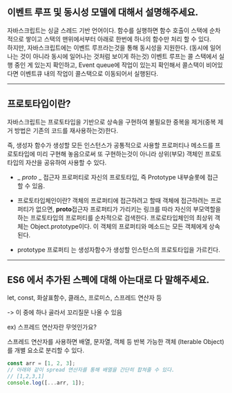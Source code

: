 ## 이벤트 루프 및 동시성 모델에 대해서 설명해주세요.

자바스크립트는 싱글 스레드 기반 언어이다. 함수를 실행하면 함수 호출이 스택에 순차적으로 쌓이고 스택의 맨위에서부터 아래로 한번에 하나의 함수만 처리 할 수 있다.  
하지만, 자바스크립트에는 이벤트 루프라는것을 통해 동시성을 지원한다. (동시에 일어나는 것이 아니라 동시에 일어나는 것처럼 보이게 하는것)
이벤트 루프는 콜 스택에서 실행 중인 게 있는지 확인하고, Event queue에 작업이 있는지 확인해서 콜스택이 비어있다면 이벤트큐 내의 작업이 콜스택으로 이동되어서 실행된다.

---

## 프로토타입이란?

자바스크립트는 프로토타입을 기반으로 상속을 구현하여 불필요한 중복을 제거(중복 제거 방법은 기존의 코드를 재사용하는것)한다.

즉, 생성자 함수가 생성할 모든 인스턴스가 공통적으로 사용할 프로퍼티나 메소드를 프로토타입에 미리 구현해 놓음으로써 또 구현하는것이 아니라 상위(부모) 객체인 프로토타입의 자산을 공유하여 사용할 수 있다.

-   \_ _proto_ \_ 접근자 프로퍼티로 자신의 프로토타입, 즉 Prototype 내부슬롯에 접근 할 수 있음.

-   프로토타입체인이란? 객체의 프로퍼티에 접근하려고 할때 객체에 접근하려는 프로퍼티가 없으면, **proto**접근자 프로퍼티가 가리키는 링크를 따라 자신의 부모역할을 하는 프로토타입의 프로퍼티를 순차적으로 검색한다. 프로로타입체인의 최상위 객체는 Object.prototype이다. 이 객체의 프로퍼티와 메소드는 모든 객체에게 상속된다.

-   prototype 프로퍼티 는 생성자함수가 생성할 인스턴스의 프로토타입을 가르킨다.

---

## ES6 에서 추가된 스펙에 대해 아는대로 다 말해주세요.

let, const, 화살표함수, 클래스, 프로미스, 스프레드 연산자 등

-> 이 중에 하나 골라서 꼬리질문 나올 수 있음

ex) 스프레드 연산자란 무엇인가요?

스프레드 연산자를 사용하면 배열, 문자열, 객체 등 반복 가능한 객체 (Iterable Object)를 개별 요소로 분리할 수 있다.

```javascript
const arr = [1, 2, 3];
// 아래와 같이 spread 연산자를 통해 배열을 간단히 합쳐줄 수 있다.
// [1,2,3,1]
console.log([...arr, 1]);
```
